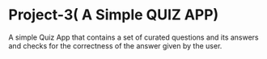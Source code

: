# Project-3( A Simple QUIZ APP)
A simple Quiz App that contains a set of curated questions and its answers and checks for the correctness of the answer given by the user.

